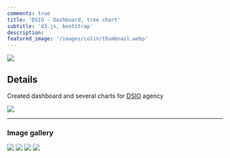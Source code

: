 ```yaml
---
comments: true
title: 'DSIO - Dashboard, tree chart'
subtitle: 'd3.js, bootstrap'
description: 
featured_image: '/images/colin/thumbnail.webp'
---
```


![](/images/colin/dashboard.png)

## Details





 Created  dashboard and several charts for  [DSIO]() agency 

![](/images/colin/tree.png)

---

### Image gallery


<div class="gallery" data-columns="3">
	<img src="/images/colin/dashboard.png">
	<img src="/images/colin/tree.png">
	<img src="/images/colin/3.png">
    <img src="/images/colin/4.png">
</div>



